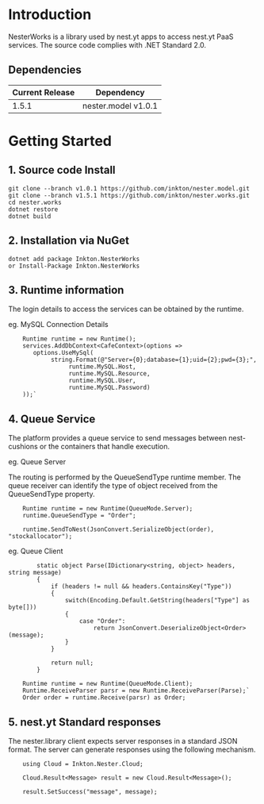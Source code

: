 # Introduction 
NesterWorks is a library used by nest.yt apps to access nest.yt PaaS services. The source code complies with .NET Standard 2.0.

## Dependencies

| Current Release   |  Dependency                 |
| ----------------- | --------------------------- |
| 1.5.1             | nester.model v1.0.1         |

# Getting Started

## 1.   Source code Install
```
git clone --branch v1.0.1 https://github.com/inkton/nester.model.git
git clone --branch v1.5.1 https://github.com/inkton/nester.works.git
cd nester.works
dotnet restore
dotnet build
```

## 2.   Installation via NuGet
```
dotnet add package Inkton.NesterWorks
or Install-Package Inkton.NesterWorks
```

## 3.   Runtime information
  
  The login details to access the services can be obtained by the runtime.
  
eg. MySQL Connection Details
```
    Runtime runtime = new Runtime();
    services.AddDbContext<CafeContext>(options =>
       options.UseMySql(
            string.Format(@"Server={0};database={1};uid={2};pwd={3};",
                 runtime.MySQL.Host,
                 runtime.MySQL.Resource,
                 runtime.MySQL.User,
                 runtime.MySQL.Password)
    ));`   
```
## 4.   Queue Service
  
  The platform provides a queue service to send messages between nest-cushions or the containers that handle execution.

eg. Queue Server
  
  The routing is performed by the QueueSendType runtime member. The queue receiver can identify the type of object received from the QueueSendType property.

```   
    Runtime runtime = new Runtime(QueueMode.Server);
    runtime.QueueSendType = "Order";    
    
    runtime.SendToNest(JsonConvert.SerializeObject(order), "stockallocator");
``` 
eg. Queue Client
```
        static object Parse(IDictionary<string, object> headers, string message)
        {
            if (headers != null && headers.ContainsKey("Type"))
            {
                switch(Encoding.Default.GetString(headers["Type"] as byte[]))
                {
                    case "Order":
                        return JsonConvert.DeserializeObject<Order>(message);
                }
            }

            return null;
        }
```
```
    Runtime runtime = new Runtime(QueueMode.Client);
    Runtime.ReceiveParser parsr = new Runtime.ReceiveParser(Parse);`   
    Order order = runtime.Receive(parsr) as Order;
```
## 5.  nest.yt Standard responses
   
  The nester.library client expects server responses in a standard JSON format. The server can generate responses using the following mechanism.

```
    using Cloud = Inkton.Nester.Cloud;

    Cloud.Result<Message> result = new Cloud.Result<Message>();

    result.SetSuccess("message", message);
```
